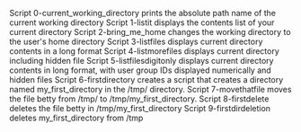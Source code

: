 Script 0-current_working_directory prints the absolute path name of the current working directory
Script 1-listit displays the contents list of your current directory
Script 2-bring_me_home changes the working directory to the user's home directory
Script 3-listfiles displays current directory contents in a long format
Script 4-listmorefiles displays current directory including hidden file
Script 5-listfilesdigitonly displays current directory contents in long format, with user group IDs displayed numerically and hidden files
Script 6-firstdirectory creates a script that creates a directory named my_first_directory in the /tmp/ directory.
Script 7-movethatfile moves the file betty from /tmp/ to /tmp/my_first_directory.
Script 8-firstdelete deletes the file betty in /tmp/my_first_directory
Script 9-firstdirdeletion deletes my_first_directory from /tmp 
